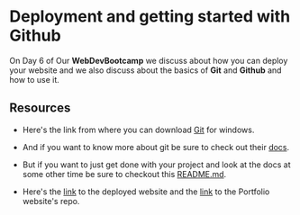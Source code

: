 # Deployment and getting started with Github

On Day 6 of Our **WebDevBootcamp** we discuss about how you can deploy your website and we also discuss about the basics of **Git** and **Github** and how to use it.

## Resources

* Here's the link from where  you can download [Git](https://git-scm.com/) for windows.

* And if you want to know more about git be sure to check out their [docs](https://drive.google.com/file/d/1Ao8XF9ybvgP8UilnDPdzEwiXTCiqIUtB/view?usp=sharing).

* But if you want to just get done with your project and look at the docs at some other time be sure to checkout this [README.md](https://github.com/DataCrusade1999/demo).

* Here's the [link](https://prakhar-portfolio.netlify.app/) to the deployed website and the [link](https://github.com/dscabesit/PortfolioWebsite) to the Portfolio website's repo.

